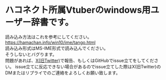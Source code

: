 # ハコネクト所属Vtuberのwindows用ユーザー辞書です。  
読み込み方法はこれを参考にしてください。  
https://hamachan.info/win10/ime/tango.html    
読み込み形式はMS-IME形式で読み込んでください。    
そうしないとバグります。  
問題があれば、[X(旧Twitter)](https://x.com/mj_IRIAM)で報告、もしくはGitHubでissue立てをしてください。 
issue立てに反応できない場合があるのでissue立てした際はX(旧Twitter)のDMまたはリプライでのご連絡をよろしくお願い致します。
